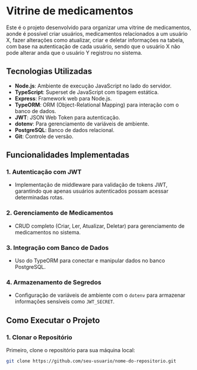# Vitrine de medicamentos
Este é o projeto desenvolvido para organizar uma vitrine de medicamentos, aonde é possível criar usuários, medicamentos relacionados a um usuário X, fazer alterações como atualizar, criar e deletar informações na tabela, com base na autenticação de cada usuário, sendo que o usuário X não pode alterar anda que o usuário Y registrou no sistema.

## Tecnologias Utilizadas

- **Node.js**: Ambiente de execução JavaScript no lado do servidor.
- **TypeScript**: Superset de JavaScript com tipagem estática.
- **Express**: Framework web para Node.js.
- **TypeORM**: ORM (Object-Relational Mapping) para interação com o banco de dados.
- **JWT**: JSON Web Token para autenticação.
- **dotenv**: Para gerenciamento de variáveis de ambiente.
- **PostgreSQL**: Banco de dados relacional.
- **Git**: Controle de versão.

## Funcionalidades Implementadas

### 1. **Autenticação com JWT**
- Implementação de middleware para validação de tokens JWT, garantindo que apenas usuários autenticados possam acessar determinadas rotas.

### 2. **Gerenciamento de Medicamentos**
- CRUD completo (Criar, Ler, Atualizar, Deletar) para gerenciamento de medicamentos no sistema.

### 3. **Integração com Banco de Dados**
- Uso do TypeORM para conectar e manipular dados no banco PostgreSQL.

### 4. **Armazenamento de Segredos**
- Configuração de variáveis de ambiente com o `dotenv` para armazenar informações sensíveis como `JWT_SECRET`.

## Como Executar o Projeto

### 1. Clonar o Repositório

Primeiro, clone o repositório para sua máquina local:

```bash
git clone https://github.com/seu-usuario/nome-do-repositorio.git
